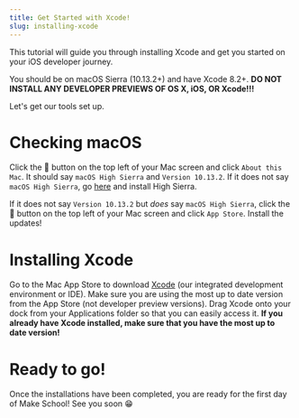 ```yaml
---
title: Get Started with Xcode!
slug: installing-xcode
---
```


This tutorial will guide you through installing Xcode and get you started on your iOS developer journey.

You should be on macOS Sierra (10.13.2+) and have Xcode 8.2+. **DO NOT INSTALL ANY DEVELOPER PREVIEWS OF OS X, iOS, OR Xcode!!!**

Let's get our tools set up.

# Checking macOS

Click the 🍎 button on the top left of your Mac screen and click `About this Mac`. It should say `macOS High Sierra` and `Version 10.13.2`. If it does not say `macOS High Sierra`, go [here](https://itunes.apple.com/us/app/macos-high-sierra/id1246284741?mt=12) and install High Sierra.

If it does not say `Version 10.13.2` but _does_ say `macOS High Sierra`, click the 🍎 button on the top left of your Mac screen and click `App Store`. Install the updates!

# Installing Xcode

Go to the Mac App Store to download [Xcode](https://itunes.apple.com/us/app/xcode/id497799835?mt=12) (our integrated development environment or IDE). Make sure you are using the most up to date version from the App Store (not developer preview versions). Drag Xcode onto your dock from your Applications folder so that you can easily access it. **If you already have Xcode installed, make sure that you have the most up to date version!**

# Ready to go!

Once the installations have been completed, you are ready for the first day of Make School! See you soon 😁
